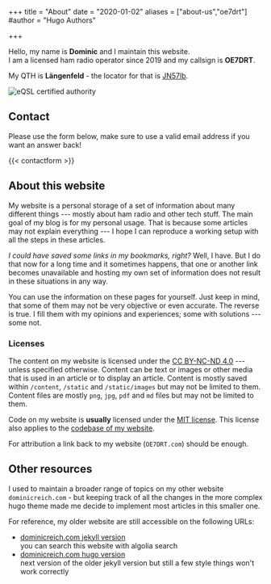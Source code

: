 +++
title = "About"
date = "2020-01-02"
aliases = ["about-us","oe7drt"]
#author = "Hugo Authors"

+++

Hello, my name is **Dominic** and I maintain this website.  
I am a licensed ham radio operator since 2019 and my callsign is **OE7DRT**.

My QTH is **Längenfeld** - the locator for that is
[JN57lb](http://www.levinecentral.com/ham/grid_square.php?Grid=JN57lb).

![eQSL certified authority](/images/eqsl_auth_cert.png)

## Contact

Please use the form below, make sure to use a valid email address if you want
an answer back!

{{< contactform >}}

## About this website

My website is a personal storage of a set of information about many different
things --- mostly about ham radio and other tech stuff. The main goal of my blog
is for my personal usage. That is because some articles may not explain
everything --- I hope I can reproduce a working setup with all the steps in
these articles.

*I could have saved some links in my bookmarks, right?* Well, I have. But I do that
now for a long time and it sometimes happens, that one or another link becomes
unavailable and hosting my own set of information does not result in these
situations in any way.

You can use the information on these pages for yourself. Just keep in mind, that
some of them may not be very objective or even accurate. The reverse is true. I
fill them with my opinions and experiences; some with solutions --- some not.

### Licenses

The content on my website is licensed under the [CC BY-NC-ND 4.0][cc] ---
unless specified otherwise. Content can be text or images or other media that is
used in an article or to display an article. Content is mostly saved within
`/content`, `/static` and `/static/images` but may not be limited to them.
Content files are mostly `png`, `jpg`, `pdf` and `md` files but may not be
limited to them.

Code on my website is **usually** licensed under the [MIT license][mit]. This
license also applies to the [codebase of my website][gh].

[cc]: https://creativecommons.org/licenses/by-nc-nd/4.0/
[mit]: https://github.com/freefallcid/oe7drt/blob/master/LICENSE
[gh]: https://github.com/freefallcid/oe7drt

For attribution a link back to my website (`OE7DRT.com`) should be enough.

## Other resources

I used to maintain a broader range of topics on my other website
`dominicreich.com` - but keeping track of all the changes in the more complex
hugo theme made me decide to implement most articles in this smaller one.

For reference, my older website are still accessible on the following URLs:

- [dominicreich.com jekyll version](https://dominicreich-old.netlify.com/)  
  you can search this website with algolia search
- [dominicreich.com hugo version](https://dominicreich.com/)  
  next version of the older jekyll version but still a few style things won't
  work correctly
